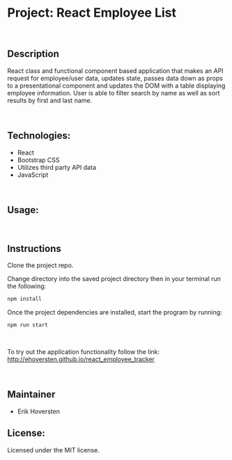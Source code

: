 # Project: React Employee List

&nbsp;

## Description

React class and functional component based application that makes an API request for employee/user data, updates state, passes data down as props to a presentational component and updates the DOM with a table displaying employee information. User is able to filter search by name as well as sort results by first and last name.

&nbsp;

## Technologies:

- React
- Bootstrap CSS
- Utilizes third party API data
- JavaScript

&nbsp;

## Usage:

&nbsp;

## Instructions

Clone the project repo.

Change directory into the saved project directory then in your terminal run the following:

```javascript
npm install
```

Once the project dependencies are installed, start the program by running:

```javascript
npm run start
```


&nbsp;

To try out the application functionality follow the link: http://ehoversten.github.io/react_employee_tracker

&nbsp;

## Maintainer

- Erik Hoversten

## License:

Licensed under the MIT license.
